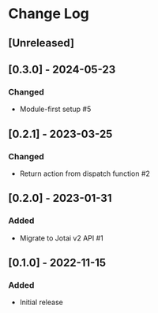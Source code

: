 # Change Log

## [Unreleased]

## [0.3.0] - 2024-05-23

### Changed

- Module-first setup #5

## [0.2.1] - 2023-03-25

### Changed

- Return action from dispatch function #2

## [0.2.0] - 2023-01-31

### Added

- Migrate to Jotai v2 API #1

## [0.1.0] - 2022-11-15

### Added

- Initial release
